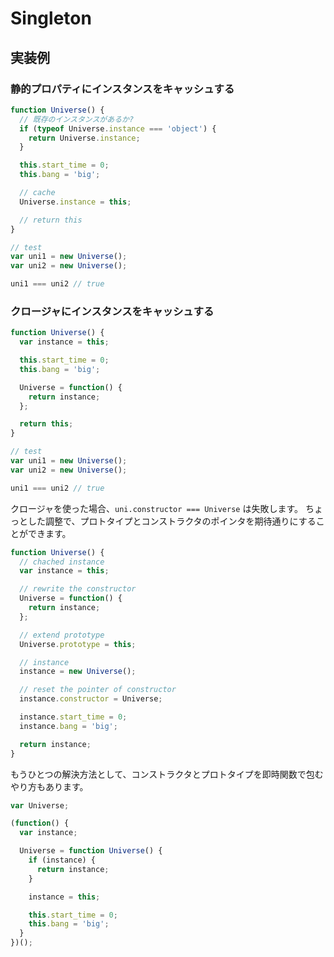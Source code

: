 # Singleton

## 実装例
### 静的プロパティにインスタンスをキャッシュする

```js
function Universe() {
  // 既存のインスタンスがあるか?
  if (typeof Universe.instance === 'object') {
    return Universe.instance;
  }

  this.start_time = 0;
  this.bang = 'big';

  // cache
  Universe.instance = this;

  // return this
}

// test
var uni1 = new Universe();
var uni2 = new Universe();

uni1 === uni2 // true
```

### クロージャにインスタンスをキャッシュする

```js
function Universe() {
  var instance = this;

  this.start_time = 0;
  this.bang = 'big';

  Universe = function() {
    return instance;
  };

  return this;
}

// test
var uni1 = new Universe();
var uni2 = new Universe();

uni1 === uni2 // true
```

クロージャを使った場合、`uni.constructor === Universe` は失敗します。   ちょっとした調整で、プロトタイプとコンストラクタのポインタを期待通りにすることができます。

```js
function Universe() {
  // chached instance
  var instance = this;

  // rewrite the constructor
  Universe = function() {
    return instance;
  };

  // extend prototype
  Universe.prototype = this;

  // instance
  instance = new Universe();

  // reset the pointer of constructor
  instance.constructor = Universe;

  instance.start_time = 0;
  instance.bang = 'big';

  return instance;
}
```

もうひとつの解決方法として、コンストラクタとプロトタイプを即時関数で包むやり方もあります。

```js
var Universe;

(function() {
  var instance;

  Universe = function Universe() {
    if (instance) {
      return instance;
    }

    instance = this;

    this.start_time = 0;
    this.bang = 'big';
  }
})();
```
